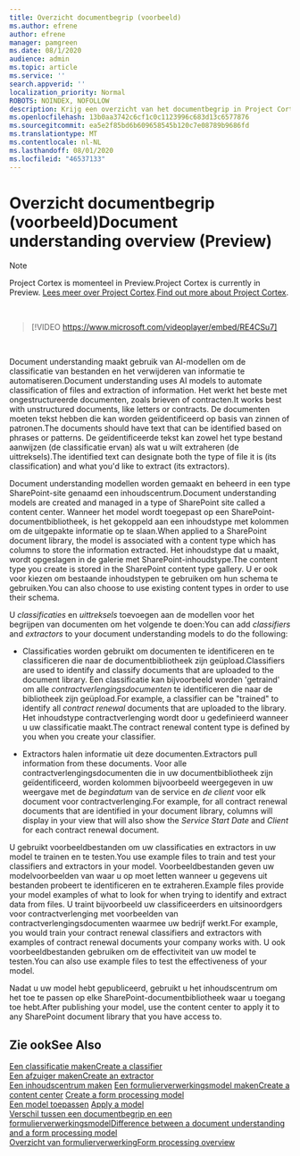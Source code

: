 ```yaml
---
title: Overzicht documentbegrip (voorbeeld)
ms.author: efrene
author: efrene
manager: pamgreen
ms.date: 08/1/2020
audience: admin
ms.topic: article
ms.service: ''
search.appverid: ''
localization_priority: Normal
ROBOTS: NOINDEX, NOFOLLOW
description: Krijg een overzicht van het documentbegrip in Project Cortex.
ms.openlocfilehash: 13b0aa3742c6cf1c0c1123996c683d13c6577876
ms.sourcegitcommit: ea5e2f85bd6b609658545b120c7e08789b9686fd
ms.translationtype: MT
ms.contentlocale: nl-NL
ms.lasthandoff: 08/01/2020
ms.locfileid: "46537133"
---
```

# <a name="document-understanding-overview-preview"></a><span data-ttu-id="cfc2c-103">Overzicht documentbegrip (voorbeeld)</span><span class="sxs-lookup"><span data-stu-id="cfc2c-103">Document understanding overview (Preview)</span></span>
> [!Note] 
> <span data-ttu-id="cfc2c-104">Project Cortex is momenteel in Preview.</span><span class="sxs-lookup"><span data-stu-id="cfc2c-104">Project Cortex is currently in Preview.</span></span> <span data-ttu-id="cfc2c-105">[Lees meer over Project Cortex](https://aka.ms/projectcortex).</span><span class="sxs-lookup"><span data-stu-id="cfc2c-105">[Find out more about Project Cortex](https://aka.ms/projectcortex).</span></span>

</br>

> [!VIDEO https://www.microsoft.com/videoplayer/embed/RE4CSu7] 

</br>

<span data-ttu-id="cfc2c-106">Document understanding maakt gebruik van AI-modellen om de classificatie van bestanden en het verwijderen van informatie te automatiseren.</span><span class="sxs-lookup"><span data-stu-id="cfc2c-106">Document understanding uses AI models to automate classification of files and extraction of information.</span></span> <span data-ttu-id="cfc2c-107">Het werkt het beste met ongestructureerde documenten, zoals brieven of contracten.</span><span class="sxs-lookup"><span data-stu-id="cfc2c-107">It works best with unstructured documents, like letters or contracts.</span></span> <span data-ttu-id="cfc2c-108">De documenten moeten tekst hebben die kan worden geïdentificeerd op basis van zinnen of patronen.</span><span class="sxs-lookup"><span data-stu-id="cfc2c-108">The documents should have text that can be identified based on phrases or patterns.</span></span> <span data-ttu-id="cfc2c-109">De geïdentificeerde tekst kan zowel het type bestand aanwijzen (de classificatie ervan) als wat u wilt extraheren (de uittreksels).</span><span class="sxs-lookup"><span data-stu-id="cfc2c-109">The identified text can designate both the type of file it is (its classification) and what you'd like to extract (its extractors).</span></span>

<span data-ttu-id="cfc2c-110">Document understanding modellen worden gemaakt en beheerd in een type SharePoint-site genaamd een inhoudscentrum.</span><span class="sxs-lookup"><span data-stu-id="cfc2c-110">Document understanding models are created and managed in a type of SharePoint site called a content center.</span></span> <span data-ttu-id="cfc2c-111">Wanneer het model wordt toegepast op een SharePoint-documentbibliotheek, is het gekoppeld aan een inhoudstype met kolommen om de uitgepakte informatie op te slaan.</span><span class="sxs-lookup"><span data-stu-id="cfc2c-111">When applied to a SharePoint document library, the model is associated with a content type which has columns to store the information extracted.</span></span> <span data-ttu-id="cfc2c-112">Het inhoudstype dat u maakt, wordt opgeslagen in de galerie met SharePoint-inhoudstype.</span><span class="sxs-lookup"><span data-stu-id="cfc2c-112">The content type you create is stored in the SharePoint content type gallery.</span></span> <span data-ttu-id="cfc2c-113">U er ook voor kiezen om bestaande inhoudstypen te gebruiken om hun schema te gebruiken.</span><span class="sxs-lookup"><span data-stu-id="cfc2c-113">You can also choose to use existing content types in order to use their schema.</span></span>

<span data-ttu-id="cfc2c-114">U *classificaties* en *uittreksels* toevoegen aan de modellen voor het begrijpen van documenten om het volgende te doen:</span><span class="sxs-lookup"><span data-stu-id="cfc2c-114">You can add *classifiers* and *extractors* to your document understanding models to do the following:</span></span> 

- <span data-ttu-id="cfc2c-115">Classificaties worden gebruikt om documenten te identificeren en te classificeren die naar de documentbibliotheek zijn geüpload.</span><span class="sxs-lookup"><span data-stu-id="cfc2c-115">Classifiers are used to identify and classify documents that are uploaded to the document library.</span></span> <span data-ttu-id="cfc2c-116">Een classificatie kan bijvoorbeeld worden 'getraind' om alle *contractverlengingsdocumenten* te identificeren die naar de bibliotheek zijn geüpload.</span><span class="sxs-lookup"><span data-stu-id="cfc2c-116">For example, a classifier can be "trained" to identify all *contract renewal* documents that are uploaded to the library.</span></span> <span data-ttu-id="cfc2c-117">Het inhoudstype contractverlenging wordt door u gedefinieerd wanneer u uw classificatie maakt.</span><span class="sxs-lookup"><span data-stu-id="cfc2c-117">The contract renewal content type is defined by you when you create your classifier.</span></span>

- <span data-ttu-id="cfc2c-118">Extractors halen informatie uit deze documenten.</span><span class="sxs-lookup"><span data-stu-id="cfc2c-118">Extractors pull information from these documents.</span></span> <span data-ttu-id="cfc2c-119">Voor alle contractverlengingsdocumenten die in uw documentbibliotheek zijn geïdentificeerd, worden kolommen bijvoorbeeld weergegeven in uw weergave met de *begindatum* van de service en *de client* voor elk document voor contractverlenging.</span><span class="sxs-lookup"><span data-stu-id="cfc2c-119">For example, for all contract renewal documents that are identified in your document library, columns will display in your view that will also show the *Service Start Date* and  *Client* for each contract renewal document.</span></span> 

<span data-ttu-id="cfc2c-120">U gebruikt voorbeeldbestanden om uw classificaties en extractors in uw model te trainen en te testen.</span><span class="sxs-lookup"><span data-stu-id="cfc2c-120">You use example files to train and test your classifiers and extractors in your model.</span></span> <span data-ttu-id="cfc2c-121">Voorbeeldbestanden geven uw modelvoorbeelden van waar u op moet letten wanneer u gegevens uit bestanden probeert te identificeren en te extraheren.</span><span class="sxs-lookup"><span data-stu-id="cfc2c-121">Example files provide your model examples of what to look for when trying to identify and extract data from files.</span></span> <span data-ttu-id="cfc2c-122">U traint bijvoorbeeld uw classificeerders en uitsinoordgers voor contractverlenging met voorbeelden van contractverlengingsdocumenten waarmee uw bedrijf werkt.</span><span class="sxs-lookup"><span data-stu-id="cfc2c-122">For example, you would train your contract renewal classifiers and extractors with examples of contract renewal documents your company works with.</span></span> <span data-ttu-id="cfc2c-123">U ook voorbeeldbestanden gebruiken om de effectiviteit van uw model te testen.</span><span class="sxs-lookup"><span data-stu-id="cfc2c-123">You can also use example files to test the effectiveness of your model.</span></span>

<span data-ttu-id="cfc2c-124">Nadat u uw model hebt gepubliceerd, gebruikt u het inhoudscentrum om het toe te passen op elke SharePoint-documentbibliotheek waar u toegang toe hebt.</span><span class="sxs-lookup"><span data-stu-id="cfc2c-124">After publishing your model, use the content center to apply it to any SharePoint document library that you have access to.</span></span>  


## <a name="see-also"></a><span data-ttu-id="cfc2c-125">Zie ook</span><span class="sxs-lookup"><span data-stu-id="cfc2c-125">See Also</span></span>
[<span data-ttu-id="cfc2c-126">Een classificatie maken</span><span class="sxs-lookup"><span data-stu-id="cfc2c-126">Create a classifier</span></span>](create-a-classifier.md)</br>
[<span data-ttu-id="cfc2c-127">Een afzuiger maken</span><span class="sxs-lookup"><span data-stu-id="cfc2c-127">Create an extractor</span></span>](create-an-extractor.md)</br>
<span data-ttu-id="cfc2c-128">[Een inhoudscentrum maken](create-a-content-center.md) 
 [Een formulierverwerkingsmodel maken](create-a-form-processing-model.md)</span><span class="sxs-lookup"><span data-stu-id="cfc2c-128">[Create a content center](create-a-content-center.md)
[Create a form processing model](create-a-form-processing-model.md)</span></span></br>
<span data-ttu-id="cfc2c-129">[Een model toepassen](apply-a-model.md) </span><span class="sxs-lookup"><span data-stu-id="cfc2c-129">[Apply a model](apply-a-model.md) </span></span>  
[<span data-ttu-id="cfc2c-130">Verschil tussen een documentbegrip en een formulierverwerkingsmodel</span><span class="sxs-lookup"><span data-stu-id="cfc2c-130">Difference between a document understanding and a form processing model</span></span>](difference-between-document-understanding-and-form-processing-model.md)  
[<span data-ttu-id="cfc2c-131">Overzicht van formulierverwerking</span><span class="sxs-lookup"><span data-stu-id="cfc2c-131">Form processing overview</span></span>](form-processing-overview.md)




